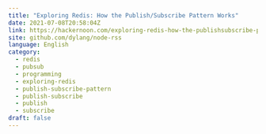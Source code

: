 ```yaml
---
title: "Exploring Redis: How the Publish/Subscribe Pattern Works"
date: 2021-07-08T20:58:04Z
link: https://hackernoon.com/exploring-redis-how-the-publishsubscribe-pattern-works-zy2h35y3?source=rss&utm_medium=RSS&utm_source=news.12bit.vn
site: github.com/dylang/node-rss
language: English
category:
  - redis
  - pubsub
  - programming
  - exploring-redis
  - publish-subscribe-pattern
  - publish-subscribe
  - publish
  - subscribe
draft: false
---
```

